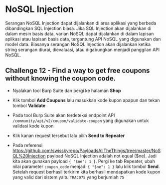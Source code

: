 # NoSQL Injection
Serangan NoSQL Injection dapat dijalankan di area aplikasi yang berbeda dibandingkan SQL Injection biasa. Jika SQL Injection akan dijalankan di dalam mesin basis data, varian NoSQL dapat dijalankan di dalam lapisan aplikasi atau lapisan basis data, tergantung API NoSQL yang digunakan dan model data. Biasanya serangan NoSQL Injection akan dijalankan ketika string serangan diurai, dievaluasi, atau digabungkan menjadi panggilan API NoSQL.

## Challenge 12 - Find a way to get free coupons without knowing the coupon code.
- Nyalakan tool Burp Suite dan pergi ke halaman **Shop**

- Klik tombol **Add Coupuns** lalu masukkan kode kupon apapun dan tekan tombol **Validate**

- Pada tool Burp Suite akan terdeteksi endpoint API `/community/api/v2/coupon/validate-coupon` yang digunakan untuk validasi kode kupon

- Klik kanan request tersebut lalu pilih **Send to Repeater**

- Pada referensi https://github.com/swisskyrepo/PayloadsAllTheThings/tree/master/NoSQL%20Injection payload NoSQL Injection adalah not equal ($ne). Jadi kita akan gunakan payload `{ "$ne": 1 }`. Pergi ke tab Repeater, ubah nilai parameter `coupon_code` menjadi `{ "$ne": 1 }` lalu klik tombol **Send**. Setelah request berhasil terkirim kita berhasil mendapatkan kode kupon yang valid dari sistem yaitu `TRAC075` yang berjumlah `75` 

